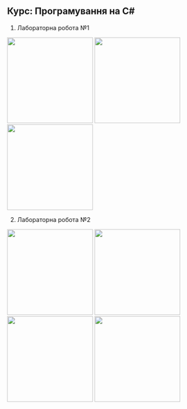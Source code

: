 ## Курс: Програмування на С#

1. Лабораторна робота №1
<img src="https://github.com/shpirm/c-sharp-course/assets/99517424/d33b2ba6-d979-40d3-9d13-506c4232f9f3" width="200">
<img src="https://github.com/shpirm/c-sharp-course/assets/99517424/82b127a9-08f8-4652-a8c2-e30e87161e76" width="200">
<img src="https://github.com/shpirm/c-sharp-course/assets/99517424/76808668-4bd9-4abf-9587-28f271c7d867" width="200">

2. Лабораторна робота №2
<img src="https://github.com/shpirm/c-sharp-course/assets/99517424/2b85bfaa-18f7-446c-b346-22540334c467" width="200">
<img src="https://github.com/shpirm/c-sharp-course/assets/99517424/5ee5ff19-ba24-4478-9950-64b79164d50f" width="200">
<img src="https://github.com/shpirm/c-sharp-course/assets/99517424/d51f7ebb-c3b8-4eb0-b0b1-8373c84d691a" width="200">
<img src="https://github.com/shpirm/c-sharp-course/assets/99517424/bf0cf505-4a9b-4989-aab7-2926bd868244" width="200">
